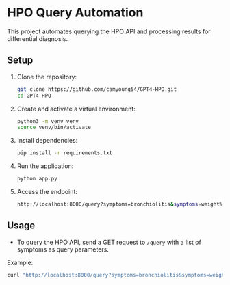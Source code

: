 # HPO Query Automation

This project automates querying the HPO API and processing results for differential diagnosis.

## Setup

1. Clone the repository:
    ```sh
    git clone https://github.com/camyoung54/GPT4-HPO.git
    cd GPT4-HPO
    ```

2. Create and activate a virtual environment:
    ```sh
    python3 -m venv venv
    source venv/bin/activate
    ```

3. Install dependencies:
    ```sh
    pip install -r requirements.txt
    ```

4. Run the application:
    ```sh
    python app.py
    ```

5. Access the endpoint:
    ```sh
    http://localhost:8000/query?symptoms=bronchiolitis&symptoms=weight%20loss
    ```

## Usage

- To query the HPO API, send a GET request to `/query` with a list of symptoms as query parameters.

Example:
```sh
curl "http://localhost:8000/query?symptoms=bronchiolitis&symptoms=weight%20loss"
